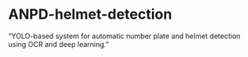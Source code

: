 # ANPD-helmet-detection
“YOLO-based system for automatic number plate and helmet detection using OCR and deep learning.”
